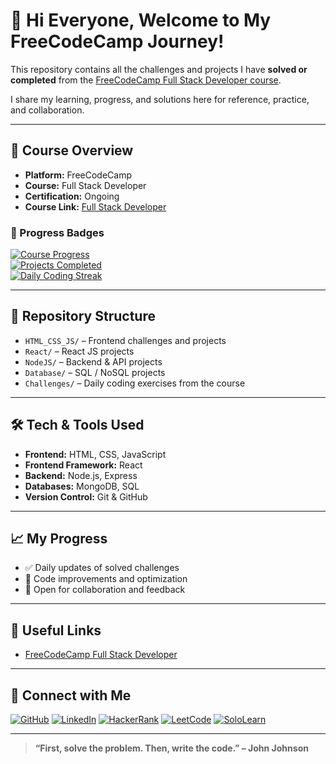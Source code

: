 # 👋 Hi Everyone, Welcome to My FreeCodeCamp Journey!  

This repository contains all the challenges and projects I have **solved or completed** from the [FreeCodeCamp Full Stack Developer course](https://www.freecodecamp.org/learn/full-stack-developer).  

I share my learning, progress, and solutions here for reference, practice, and collaboration.  

---

## 🚀 Course Overview
- **Platform:** FreeCodeCamp  
- **Course:** Full Stack Developer  
- **Certification:** Ongoing  
- **Course Link:** [Full Stack Developer](https://www.freecodecamp.org/learn/full-stack-developer)  

### 🎯 Progress Badges
[![Course Progress](https://img.shields.io/badge/Progress-50%25-brightgreen?style=for-the-badge)]()  
[![Projects Completed](https://img.shields.io/badge/Projects-10-blue?style=for-the-badge)]()  
[![Daily Coding Streak](https://img.shields.io/badge/Daily_Streak-15_days-orange?style=for-the-badge)]()  

---

## 📂 Repository Structure
- `HTML_CSS_JS/` – Frontend challenges and projects  
- `React/` – React JS projects  
- `NodeJS/` – Backend & API projects  
- `Database/` – SQL / NoSQL projects  
- `Challenges/` – Daily coding exercises from the course  

---

## 🛠 Tech & Tools Used
- **Frontend:** HTML, CSS, JavaScript  
- **Frontend Framework:** React  
- **Backend:** Node.js, Express  
- **Databases:** MongoDB, SQL  
- **Version Control:** Git & GitHub  

---

## 📈 My Progress
- ✅ Daily updates of solved challenges  
- 🔧 Code improvements and optimization  
- 🤝 Open for collaboration and feedback  

---

## 🔗 Useful Links
- [FreeCodeCamp Full Stack Developer](https://www.freecodecamp.org/learn/full-stack-developer)  

---

## 🤝 Connect with Me

[![GitHub](https://img.shields.io/badge/GitHub-Profile-black?logo=github)](https://github.com/Lokesh-Reddy-Kambham/)
[![LinkedIn](https://img.shields.io/badge/LinkedIn-Profile-blue?logo=linkedin)](https://www.linkedin.com/in/lokesh-reddy-kambham/)
[![HackerRank](https://img.shields.io/badge/HackerRank-Profile-green?logo=hackerrank)](https://www.hackerrank.com/profile/Lokesh_Reddy_)
[![LeetCode](https://img.shields.io/badge/LeetCode-Profile-orange?logo=leetcode)](https://leetcode.com/u/Lokesh-Reddy-Kambham/)
[![SoloLearn](https://img.shields.io/badge/SoloLearn-Profile-Blue?logo=sololearn)](https://www.sololearn.com/en/profile/30363693)


---

> **“First, solve the problem. Then, write the code.” – John Johnson**
